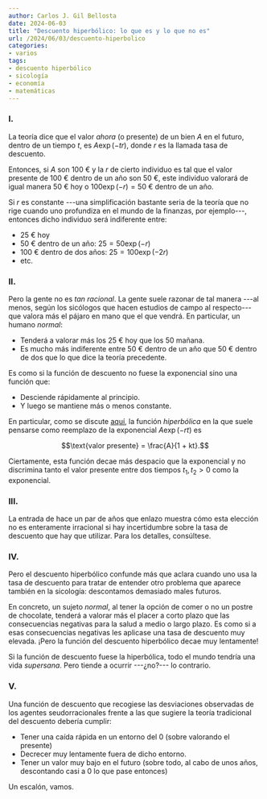```yaml
---
author: Carlos J. Gil Bellosta
date: 2024-06-03
title: "Descuento hiperbólico: lo que es y lo que no es"
url: /2024/06/03/descuento-hiperbolico
categories:
- varios
tags:
- descuento hiperbólico
- sicología
- economía
- matemáticas
---
```


### I.

La teoría dice que el valor _ahora_ (o presente) de un bien $A$ en el futuro, dentro de un tiempo $t$, es $A\exp(-tr)$, donde $r$ es la llamada tasa de descuento.

Entonces, si $A$ son 100 € y la $r$ de cierto individuo es tal que el valor presente de 100 € dentro de un año son 50 €, este individuo valorará de igual manera 50 € hoy o $100 \exp(-r) = 50$ € dentro de un año.

Si $r$ es constante ---una simplificación bastante seria de la teoría que no rige cuando uno profundiza en el mundo de la finanzas, por ejemplo---, entonces dicho individuo será indiferente entre:
- 25 € hoy
- 50 € dentro de un año: $25 = 50 \exp(-r)$
- 100 € dentro de dos años: $25 = 100 \exp(-2r)$
- etc.

### II.

Pero la gente no es _tan racional_. La gente suele razonar de tal manera ---al menos, según los sicólogos que hacen estudios de campo al respecto--- que valora más el pájaro en mano que el que vendrá. En particular, un humano _normal_:

- Tenderá a valorar más los 25 € hoy que los 50 mañana.
- Es mucho más indiferente entre 50 € dentro de un año que 50 € dentro de dos que lo que dice la teoría precedente.

Es como si la función de descuento no fuese la exponencial sino una función que:
- Desciende rápidamente al principio.
- Y luego se mantiene más o menos constante.

En particular, como se discute [aquí](/2023/02/16/descuento-hiperbolico-bayesiano/), la función _hiperbólica_ en la que suele pensarse como reemplazo de la exponencial $A \exp(-rt)$ es

$$\text{valor presente} = \frac{A}{1 + kt}.$$

Ciertamente, esta función decae más despacio que la exponencial y no discrimina tanto el valor presente entre dos tiempos $t_1, t_2 > 0$ como la exponencial.

### III.

La entrada de hace un par de años que enlazo muestra cómo esta elección no es enteramente irracional si hay incertidumbre sobre la tasa de descuento que hay que utilizar. Para los detalles, consúltese.

### IV.

Pero el descuento hiperbólico confunde más que aclara cuando uno usa la tasa de descuento para tratar de entender otro problema que aparece también en la sicología: descontamos demasiado males futuros.

En concreto, un sujeto _normal_, al tener la opción de comer o no un postre de chocolate, tenderá a valorar más el placer a corto plazo que las consecuencias negativas para la salud a medio o largo plazo. Es como si a esas consecuencias negativas les aplicase una tasa de descuento muy elevada. ¡Pero la función del descuento hiperbólico decae muy lentamente!

Si la función de descuento fuese la hiperbólica, todo el mundo tendría una vida _supersana_. Pero tiende a ocurrir ---¿no?--- lo contrario.

### V.

Una función de descuento que recogiese las desviaciones observadas de los agentes seudorracionales frente a las que sugiere la teoría tradicional del descuento debería cumplir:

- Tener una caída rápida en un entorno del 0 (sobre valorando el presente)
- Decrecer muy lentamente fuera de dicho entorno.
- Tener un valor muy bajo en el futuro (sobre todo, al cabo de unos años, descontando casi a 0 lo que pase entonces)

Un escalón, vamos.
